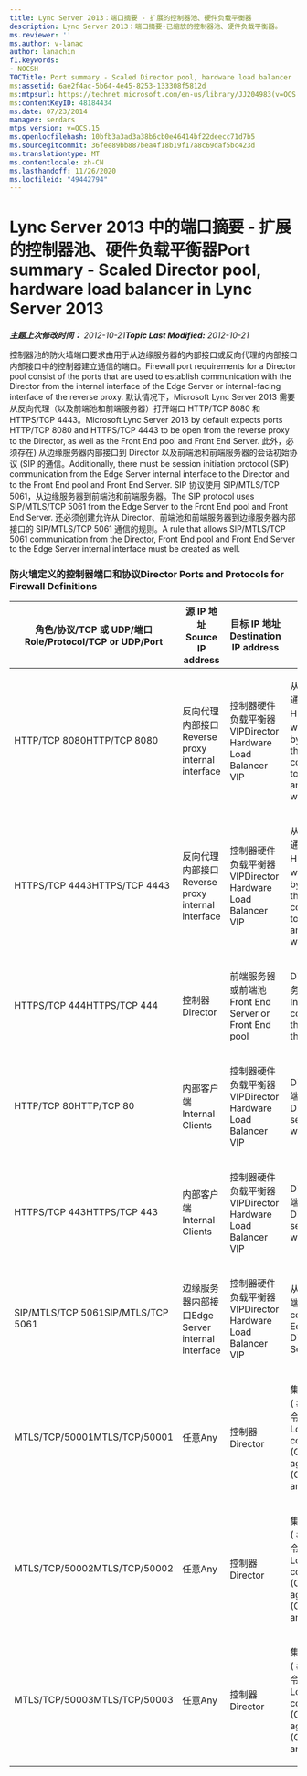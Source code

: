 ```yaml
---
title: Lync Server 2013：端口摘要 - 扩展的控制器池、硬件负载平衡器
description: Lync Server 2013：端口摘要-已缩放的控制器池、硬件负载平衡器。
ms.reviewer: ''
ms.author: v-lanac
author: lanachin
f1.keywords:
- NOCSH
TOCTitle: Port summary - Scaled Director pool, hardware load balancer
ms:assetid: 6ae2f4ac-5b64-4e45-8253-133308f5812d
ms:mtpsurl: https://technet.microsoft.com/en-us/library/JJ204983(v=OCS.15)
ms:contentKeyID: 48184434
ms.date: 07/23/2014
manager: serdars
mtps_version: v=OCS.15
ms.openlocfilehash: 10bfb3a3ad3a38b6cb0e46414bf22deecc71d7b5
ms.sourcegitcommit: 36fee89bb887bea4f18b19f17a8c69daf5bc423d
ms.translationtype: MT
ms.contentlocale: zh-CN
ms.lasthandoff: 11/26/2020
ms.locfileid: "49442794"
---
```

# <a name="port-summary---scaled-director-pool-hardware-load-balancer-in-lync-server-2013"></a><span data-ttu-id="69cc0-103">Lync Server 2013 中的端口摘要 - 扩展的控制器池、硬件负载平衡器</span><span class="sxs-lookup"><span data-stu-id="69cc0-103">Port summary - Scaled Director pool, hardware load balancer in Lync Server 2013</span></span>

<div data-xmlns="http://www.w3.org/1999/xhtml">

<div class="topic" data-xmlns="http://www.w3.org/1999/xhtml" data-msxsl="urn:schemas-microsoft-com:xslt" data-cs="https://msdn.microsoft.com/">

<div data-asp="https://msdn2.microsoft.com/asp">



</div>

<div id="mainSection">

<div id="mainBody"><span data-ttu-id="69cc0-104">

<span> </span></span><span class="sxs-lookup"><span data-stu-id="69cc0-104">

<span> </span></span></span>

<span data-ttu-id="69cc0-105">_**主题上次修改时间：** 2012-10-21_</span><span class="sxs-lookup"><span data-stu-id="69cc0-105">_**Topic Last Modified:** 2012-10-21_</span></span>

<span data-ttu-id="69cc0-106">控制器池的防火墙端口要求由用于从边缘服务器的内部接口或反向代理的内部接口内部接口中的控制器建立通信的端口。</span><span class="sxs-lookup"><span data-stu-id="69cc0-106">Firewall port requirements for a Director pool consist of the ports that are used to establish communication with the Director from the internal interface of the Edge Server or internal-facing interface of the reverse proxy.</span></span> <span data-ttu-id="69cc0-107">默认情况下，Microsoft Lync Server 2013 需要从反向代理（以及前端池和前端服务器）打开端口 HTTP/TCP 8080 和 HTTPS/TCP 4443。</span><span class="sxs-lookup"><span data-stu-id="69cc0-107">Microsoft Lync Server 2013 by default expects ports HTTP/TCP 8080 and HTTPS/TCP 4443 to be open from the reverse proxy to the Director, as well as the Front End pool and Front End Server.</span></span> <span data-ttu-id="69cc0-108">此外，必须存在) 从边缘服务器内部接口到 Director 以及前端池和前端服务器的会话初始协议 (SIP 的通信。</span><span class="sxs-lookup"><span data-stu-id="69cc0-108">Additionally, there must be session initiation protocol (SIP) communication from the Edge Server internal interface to the Director and to the Front End pool and Front End Server.</span></span> <span data-ttu-id="69cc0-109">SIP 协议使用 SIP/MTLS/TCP 5061，从边缘服务器到前端池和前端服务器。</span><span class="sxs-lookup"><span data-stu-id="69cc0-109">The SIP protocol uses SIP/MTLS/TCP 5061 from the Edge Server to the Front End pool and Front End Server.</span></span> <span data-ttu-id="69cc0-110">还必须创建允许从 Director、前端池和前端服务器到边缘服务器内部接口的 SIP/MTLS/TCP 5061 通信的规则。</span><span class="sxs-lookup"><span data-stu-id="69cc0-110">A rule that allows SIP/MTLS/TCP 5061 communication from the Director, Front End pool and Front End Server to the Edge Server internal interface must be created as well.</span></span>

### <a name="director-ports-and-protocols-for-firewall-definitions"></a><span data-ttu-id="69cc0-111">防火墙定义的控制器端口和协议</span><span class="sxs-lookup"><span data-stu-id="69cc0-111">Director Ports and Protocols for Firewall Definitions</span></span>

<table>
<colgroup>
<col style="width: 25%" />
<col style="width: 25%" />
<col style="width: 25%" />
<col style="width: 25%" />
</colgroup>
<thead>
<tr class="header">
<th><span data-ttu-id="69cc0-112">角色/协议/TCP 或 UDP/端口</span><span class="sxs-lookup"><span data-stu-id="69cc0-112">Role/Protocol/TCP or UDP/Port</span></span></th>
<th><span data-ttu-id="69cc0-113">源 IP 地址</span><span class="sxs-lookup"><span data-stu-id="69cc0-113">Source IP address</span></span></th>
<th><span data-ttu-id="69cc0-114">目标 IP 地址</span><span class="sxs-lookup"><span data-stu-id="69cc0-114">Destination IP address</span></span></th>
<th><span data-ttu-id="69cc0-115">备注</span><span class="sxs-lookup"><span data-stu-id="69cc0-115">Notes</span></span></th>
</tr>
</thead>
<tbody>
<tr class="odd">
<td><p><span data-ttu-id="69cc0-116">HTTP/TCP 8080</span><span class="sxs-lookup"><span data-stu-id="69cc0-116">HTTP/TCP 8080</span></span></p></td>
<td><p><span data-ttu-id="69cc0-117">反向代理内部接口</span><span class="sxs-lookup"><span data-stu-id="69cc0-117">Reverse proxy internal interface</span></span></p></td>
<td><p><span data-ttu-id="69cc0-118">控制器硬件负载平衡器 VIP</span><span class="sxs-lookup"><span data-stu-id="69cc0-118">Director Hardware Load Balancer VIP</span></span></p></td>
<td><p><span data-ttu-id="69cc0-119">从反向代理的外部方开始，通信将发送到 Director HLB VIP 和前端服务器 web 服务</span><span class="sxs-lookup"><span data-stu-id="69cc0-119">Initially received by the external side of the reverse proxy, the communication is sent on to the Director HLB VIP and Front End Servers web services</span></span></p></td>
</tr>
<tr class="even">
<td><p><span data-ttu-id="69cc0-120">HTTPS/TCP 4443</span><span class="sxs-lookup"><span data-stu-id="69cc0-120">HTTPS/TCP 4443</span></span></p></td>
<td><p><span data-ttu-id="69cc0-121">反向代理内部接口</span><span class="sxs-lookup"><span data-stu-id="69cc0-121">Reverse proxy internal interface</span></span></p></td>
<td><p><span data-ttu-id="69cc0-122">控制器硬件负载平衡器 VIP</span><span class="sxs-lookup"><span data-stu-id="69cc0-122">Director Hardware Load Balancer VIP</span></span></p></td>
<td><p><span data-ttu-id="69cc0-123">从反向代理的外部方开始，通信将发送到 Director HLB VIP 和前端服务器 web 服务</span><span class="sxs-lookup"><span data-stu-id="69cc0-123">Initially received by the external side of the reverse proxy, the communication is sent on to the Director HLB VIP and Front End Servers web services</span></span></p></td>
</tr>
<tr class="odd">
<td><p><span data-ttu-id="69cc0-124">HTTPS/TCP 444</span><span class="sxs-lookup"><span data-stu-id="69cc0-124">HTTPS/TCP 444</span></span></p></td>
<td><p><span data-ttu-id="69cc0-125">控制器</span><span class="sxs-lookup"><span data-stu-id="69cc0-125">Director</span></span></p></td>
<td><p><span data-ttu-id="69cc0-126">前端服务器或前端池</span><span class="sxs-lookup"><span data-stu-id="69cc0-126">Front End Server or Front End pool</span></span></p></td>
<td><p><span data-ttu-id="69cc0-127">Director HLB VIP 和前端服务器之间的服务器间通信</span><span class="sxs-lookup"><span data-stu-id="69cc0-127">Inter-server communication between the Director HLB VIP and the Front End Servers</span></span></p></td>
</tr>
<tr class="even">
<td><p><span data-ttu-id="69cc0-128">HTTP/TCP 80</span><span class="sxs-lookup"><span data-stu-id="69cc0-128">HTTP/TCP 80</span></span></p></td>
<td><p><span data-ttu-id="69cc0-129">内部客户端</span><span class="sxs-lookup"><span data-stu-id="69cc0-129">Internal Clients</span></span></p></td>
<td><p><span data-ttu-id="69cc0-130">控制器硬件负载平衡器 VIP</span><span class="sxs-lookup"><span data-stu-id="69cc0-130">Director Hardware Load Balancer VIP</span></span></p></td>
<td><p><span data-ttu-id="69cc0-131">Director 向内部和外部客户端提供 web 服务。</span><span class="sxs-lookup"><span data-stu-id="69cc0-131">The Director provides web services to internal as well as external clients.</span></span></p></td>
</tr>
<tr class="odd">
<td><p><span data-ttu-id="69cc0-132">HTTPS/TCP 443</span><span class="sxs-lookup"><span data-stu-id="69cc0-132">HTTPS/TCP 443</span></span></p></td>
<td><p><span data-ttu-id="69cc0-133">内部客户端</span><span class="sxs-lookup"><span data-stu-id="69cc0-133">Internal Clients</span></span></p></td>
<td><p><span data-ttu-id="69cc0-134">控制器硬件负载平衡器 VIP</span><span class="sxs-lookup"><span data-stu-id="69cc0-134">Director Hardware Load Balancer VIP</span></span></p></td>
<td><p><span data-ttu-id="69cc0-135">Director 向内部和外部客户端提供 web 服务。</span><span class="sxs-lookup"><span data-stu-id="69cc0-135">The Director provides web services to internal as well as external clients.</span></span></p></td>
</tr>
<tr class="even">
<td><p><span data-ttu-id="69cc0-136">SIP/MTLS/TCP 5061</span><span class="sxs-lookup"><span data-stu-id="69cc0-136">SIP/MTLS/TCP 5061</span></span></p></td>
<td><p><span data-ttu-id="69cc0-137">边缘服务器内部接口</span><span class="sxs-lookup"><span data-stu-id="69cc0-137">Edge Server internal interface</span></span></p></td>
<td><p><span data-ttu-id="69cc0-138">控制器硬件负载平衡器 VIP</span><span class="sxs-lookup"><span data-stu-id="69cc0-138">Director Hardware Load Balancer VIP</span></span></p></td>
<td><p><span data-ttu-id="69cc0-139">从边缘服务器到控制器和前端服务器的 SIP 通信。</span><span class="sxs-lookup"><span data-stu-id="69cc0-139">SIP communication from the Edge Server to the Director, and Front End Servers.</span></span></p></td>
</tr>
<tr class="odd">
<td><p><span data-ttu-id="69cc0-140">MTLS/TCP/50001</span><span class="sxs-lookup"><span data-stu-id="69cc0-140">MTLS/TCP/50001</span></span></p></td>
<td><p><span data-ttu-id="69cc0-141">任意</span><span class="sxs-lookup"><span data-stu-id="69cc0-141">Any</span></span></p></td>
<td><p><span data-ttu-id="69cc0-142">控制器</span><span class="sxs-lookup"><span data-stu-id="69cc0-142">Director</span></span></p></td>
<td><p><span data-ttu-id="69cc0-143">集中式日志记录服务控制器 ( # A0) 或代理 ( # A1) 命令和日志收集</span><span class="sxs-lookup"><span data-stu-id="69cc0-143">Centralized Logging Service controller (ClsController.exe) or agent (ClsAgent.exe)commands and log collection</span></span></p></td>
</tr>
<tr class="even">
<td><p><span data-ttu-id="69cc0-144">MTLS/TCP/50002</span><span class="sxs-lookup"><span data-stu-id="69cc0-144">MTLS/TCP/50002</span></span></p></td>
<td><p><span data-ttu-id="69cc0-145">任意</span><span class="sxs-lookup"><span data-stu-id="69cc0-145">Any</span></span></p></td>
<td><p><span data-ttu-id="69cc0-146">控制器</span><span class="sxs-lookup"><span data-stu-id="69cc0-146">Director</span></span></p></td>
<td><p><span data-ttu-id="69cc0-147">集中式日志记录服务控制器 ( # A0) 或代理 ( # A1) 命令和日志收集</span><span class="sxs-lookup"><span data-stu-id="69cc0-147">Centralized Logging Service controller (ClsController.exe) or agent (ClsAgent.exe)commands and log collection</span></span></p></td>
</tr>
<tr class="odd">
<td><p><span data-ttu-id="69cc0-148">MTLS/TCP/50003</span><span class="sxs-lookup"><span data-stu-id="69cc0-148">MTLS/TCP/50003</span></span></p></td>
<td><p><span data-ttu-id="69cc0-149">任意</span><span class="sxs-lookup"><span data-stu-id="69cc0-149">Any</span></span></p></td>
<td><p><span data-ttu-id="69cc0-150">控制器</span><span class="sxs-lookup"><span data-stu-id="69cc0-150">Director</span></span></p></td>
<td><p><span data-ttu-id="69cc0-151">集中式日志记录服务控制器 ( # A0) 或代理 ( # A1) 命令和日志收集</span><span class="sxs-lookup"><span data-stu-id="69cc0-151">Centralized Logging Service controller (ClsController.exe) or agent (ClsAgent.exe)commands and log collection</span></span></p></td>
</tr>
</tbody>
</table><span data-ttu-id="69cc0-152">


</div>

<span> </span>

</div>

</div>

</span><span class="sxs-lookup"><span data-stu-id="69cc0-152">


</div>

<span> </span>

</div>

</div>

</span></span></div>

